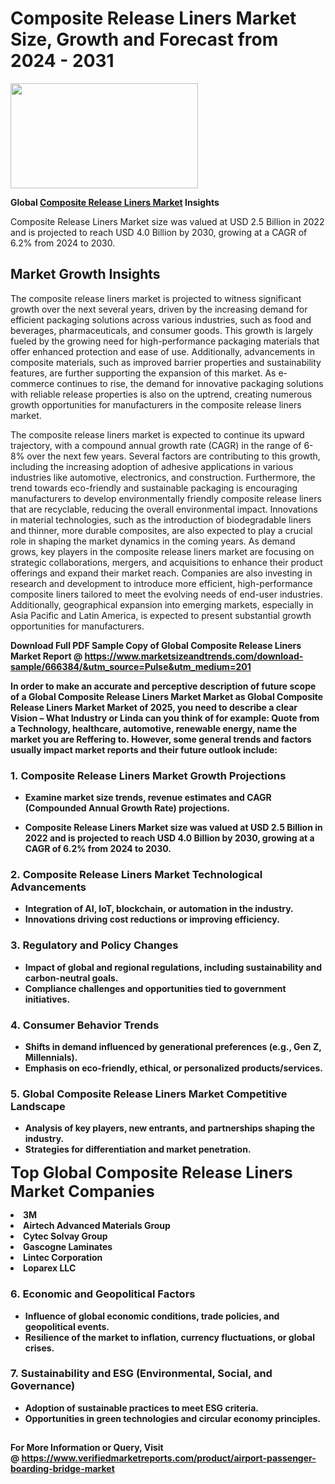 <H1>Composite Release Liners Market Size, Growth and Forecast from 2024 - 2031</H1><img class="aligncenter size-medium wp-image-584254" src="https://thirdeyenews.in/wp-content/uploads/2024/09/Global-Market-Research-300x168.jpeg" alt="" width="300" height="168" /><p><strong>Global&nbsp;<a href="https://www.marketsizeandtrends.com/download-sample/666384/&amp;utm_source=Pulse&amp;utm_medium=201">Composite Release Liners Market</a> Insights</strong></p><p>Composite Release Liners Market size was valued at USD 2.5 Billion in 2022 and is projected to reach USD 4.0 Billion by 2030, growing at a CAGR of 6.2% from 2024 to 2030.</p><p><h2>Market Growth Insights</h2> <p>The composite release liners market is projected to witness significant growth over the next several years, driven by the increasing demand for efficient packaging solutions across various industries, such as food and beverages, pharmaceuticals, and consumer goods. This growth is largely fueled by the growing need for high-performance packaging materials that offer enhanced protection and ease of use. Additionally, advancements in composite materials, such as improved barrier properties and sustainability features, are further supporting the expansion of this market. As e-commerce continues to rise, the demand for innovative packaging solutions with reliable release properties is also on the uptrend, creating numerous growth opportunities for manufacturers in the composite release liners market.</p> <p><strong></strong></p> <p>The composite release liners market is expected to continue its upward trajectory, with a compound annual growth rate (CAGR) in the range of 6-8% over the next few years. Several factors are contributing to this growth, including the increasing adoption of adhesive applications in various industries like automotive, electronics, and construction. Furthermore, the trend towards eco-friendly and sustainable packaging is encouraging manufacturers to develop environmentally friendly composite release liners that are recyclable, reducing the overall environmental impact. Innovations in material technologies, such as the introduction of biodegradable liners and thinner, more durable composites, are also expected to play a crucial role in shaping the market dynamics in the coming years. As demand grows, key players in the composite release liners market are focusing on strategic collaborations, mergers, and acquisitions to enhance their product offerings and expand their market reach. Companies are also investing in research and development to introduce more efficient, high-performance composite liners tailored to meet the evolving needs of end-user industries. Additionally, geographical expansion into emerging markets, especially in Asia Pacific and Latin America, is expected to present substantial growth opportunities for manufacturers. <p><strong></p><p><span class=""><strong>Download Full PDF Sample Copy of Global Composite Release Liners Market Report</strong> @ <a href="https://www.marketsizeandtrends.com/download-sample/666384/&amp;utm_source=Pulse&amp;utm_medium=201" target="_blank">https://www.marketsizeandtrends.com/download-sample/666384/&amp;utm_source=Pulse&amp;utm_medium=201</a></span></p><p>In order to make an accurate and perceptive description of future scope of a Global&nbsp;Composite Release Liners Market Market as Global&nbsp;Composite Release Liners Market Market of 2025, you need to describe a clear Vision &ndash; What Industry or Linda can you think of for example: Quote from a Technology, healthcare, automotive, renewable energy, name the market you are Reffering to. However, some general trends and factors usually impact market reports and their future outlook include:</p><h3>1.&nbsp;<strong>Composite Release Liners Market Growth Projections</strong></h3><ul><li>Examine market size trends, revenue estimates and CAGR (Compounded Annual Growth Rate) projections.</li><li><p>Composite Release Liners Market size was valued at USD 2.5 Billion in 2022 and is projected to reach USD 4.0 Billion by 2030, growing at a CAGR of 6.2% from 2024 to 2030.</p></li></ul><h3>2.&nbsp;<strong>Composite Release Liners Market Technological Advancements</strong></h3><ul><li>Integration of AI, IoT, blockchain, or automation in the industry.</li><li>Innovations driving cost reductions or improving efficiency.</li></ul><h3>3.&nbsp;<strong>Regulatory and Policy Changes</strong></h3><ul><li>Impact of global and regional regulations, including sustainability and carbon-neutral goals.</li><li>Compliance challenges and opportunities tied to government initiatives.</li></ul><h3>4.&nbsp;<strong>Consumer Behavior Trends</strong></h3><ul><li>Shifts in demand influenced by generational preferences (e.g., Gen Z, Millennials).</li><li>Emphasis on eco-friendly, ethical, or personalized products/services.</li></ul><h3>5.&nbsp;<strong>Global Composite Release Liners Market Competitive Landscape</strong></h3><ul><li>Analysis of key players, new entrants, and partnerships shaping the industry.</li><li>Strategies for differentiation and market penetration.</li></ul><p data-pm-slice="1 1 []"><span style="color: inherit; font-family: inherit; font-size: 25px;">Top Global Composite Release Liners Market Companies</span></p><div class="" data-test-id=""><p><li>3M</li><li> Airtech Advanced Materials Group</li><li> Cytec Solvay Group</li><li> Gascogne Laminates</li><li> Lintec Corporation</li><li> Loparex LLC</li></p></div><h3>6.&nbsp;<strong>Economic and Geopolitical Factors</strong></h3><ul><li>Influence of global economic conditions, trade policies, and geopolitical events.</li><li>Resilience of the market to inflation, currency fluctuations, or global crises.</li></ul><h3>7.&nbsp;<strong>Sustainability and ESG (Environmental, Social, and Governance)</strong></h3><ul><li>Adoption of sustainable practices to meet ESG criteria.</li><li>Opportunities in green technologies and circular economy principles.</li></ul><h2><strong style="font-size: 14px;">For More Information or Query, Visit @&nbsp;</strong><a style="background-color: #ffffff; font-size: 14px;" href="https://www.marketsizeandtrends.com/report/composite-release-liners-market/" target="_blank">https://www.verifiedmarketreports.com/product/airport-passenger-boarding-bridge-market</a></h2>

